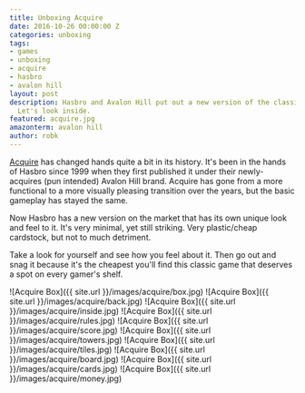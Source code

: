 ```yaml
---
title: Unboxing Acquire
date: 2016-10-26 00:00:00 Z
categories: unboxing
tags:
- games
- unboxing
- acquire
- hasbro
- avalon hill
layout: post
description: Hasbro and Avalon Hill put out a new version of the classic Acquire.
  Let's look inside.
featured: acquire.jpg
amazonterm: avalon hill
author: robk
---
```


[Acquire](https://boardgamegeek.com/boardgame/5/acquire) has changed hands quite a bit in its history. It's been in the hands of Hasbro since 1999 when they first published it under their newly-acquires (pun intended) Avalon Hill brand. Acquire has gone from a more functional to a more visually pleasing transition over the years, but the basic gameplay has stayed the same.

Now Hasbro has a new version on the market that has its own unique look and feel to it. It's very minimal, yet still striking. Very plastic/cheap cardstock, but not to much detriment.

Take a look for yourself and see how you feel about it. Then go out and snag it because it's the cheapest you'll find this classic game that deserves a spot on every gamer's shelf.

![Acquire Box]({{ site.url }}/images/acquire/box.jpg)
![Acquire Box]({{ site.url }}/images/acquire/back.jpg)
![Acquire Box]({{ site.url }}/images/acquire/inside.jpg)
![Acquire Box]({{ site.url }}/images/acquire/rules.jpg)
![Acquire Box]({{ site.url }}/images/acquire/score.jpg)
![Acquire Box]({{ site.url }}/images/acquire/towers.jpg)
![Acquire Box]({{ site.url }}/images/acquire/tiles.jpg)
![Acquire Box]({{ site.url }}/images/acquire/board.jpg)
![Acquire Box]({{ site.url }}/images/acquire/cards.jpg)
![Acquire Box]({{ site.url }}/images/acquire/money.jpg)
